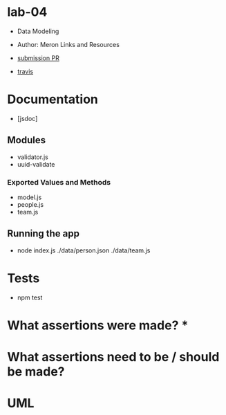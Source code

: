 # lab-04
* Data Modeling

* Author: Meron
Links and Resources
* [submission PR](https://github.com/meron-401n14/lab-04/pull/1)
* [travis](travis)
# Documentation
* [jsdoc]

## Modules
* validator.js
* uuid-validate


### Exported Values and Methods
* model.js
* people.js
* team.js

## Running the app
* node index.js ./data/person.json ./data/team.js
# Tests
* npm test
# What assertions were made? *
# What assertions need to be / should be made?
# UML